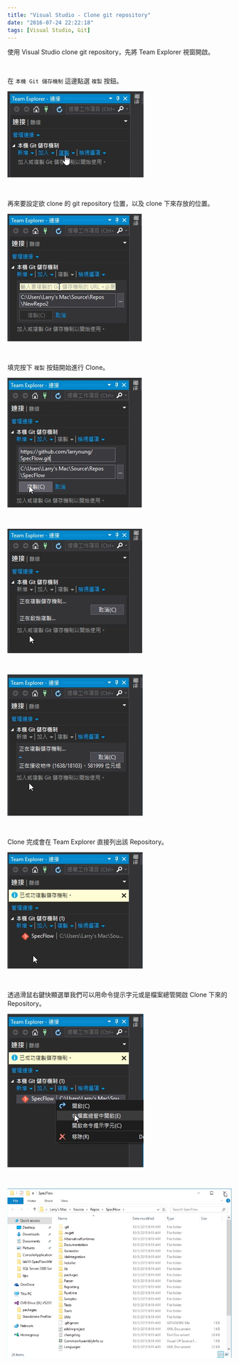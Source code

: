 ```yaml
---
title: "Visual Studio - Clone git repository"
date: "2016-07-24 22:22:18"
tags: [Visual Studio, Git]
---
```



使用 Visual Studio clone git repository，先將 Team Explorer 視窗開啟。  

<!-- More -->

<br/>


在 `本機 Git 儲存機制` 這邊點選 `複製` 按鈕。  

![1.png](1.png)

<br/>


再來要設定欲 clone 的 git repository 位置，以及 clone 下來存放的位置。  

![2.png](2.png)

<br/>


填完按下 `複製` 按鈕開始進行 Clone。  

![3.png](3.png)

<br/>


![4.png](4.png)

<br/>


![5.png](5.png)

<br/>


Clone 完成會在 Team Explorer 直接列出該 Repository。  

![6.png](6.png)

<br/>


透過滑鼠右鍵快顯選單我們可以用命令提示字元或是檔案總管開啟 Clone 下來的 Repository。  

![7.png](7.png)

<br/>


![8.png](8.png)

<br/>
